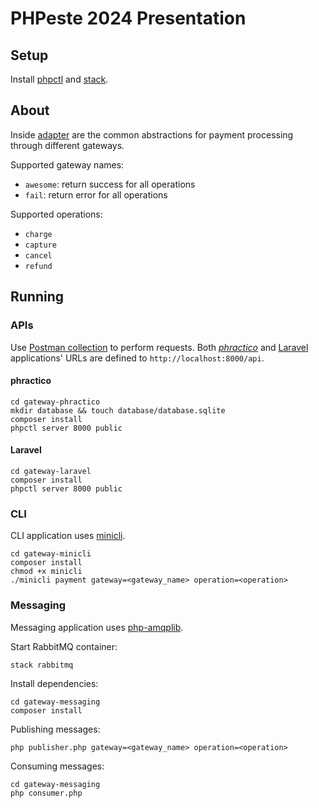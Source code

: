 # PHPeste 2024 Presentation

## Setup

Install [phpctl](https://github.com/opencodeco/phpctl) and [stack](https://github.com/opencodeco/stack).

## About

Inside [adapter](./adapter/) are the common abstractions for payment processing through different gateways.

Supported gateway names:
- `awesome`: return success for all operations
- `fail`: return error for all operations

Supported operations:
- `charge`
- `capture`
- `cancel`
- `refund`

## Running

### APIs

Use [Postman collection](./Payment_Gateway_API.postman_collection.json) to perform requests.
Both [*phractico*](./gateway-phractico/) and [Laravel](./gateway-laravel/) applications' URLs are defined to `http://localhost:8000/api`.

#### phractico

```
cd gateway-phractico
mkdir database && touch database/database.sqlite
composer install
phpctl server 8000 public
```

#### Laravel

```
cd gateway-laravel
composer install
phpctl server 8000 public
```

### CLI

CLI application uses [minicli](https://github.com/minicli/minicli).

```
cd gateway-minicli
composer install
chmod +x minicli
./minicli payment gateway=<gateway_name> operation=<operation>
```

### Messaging

Messaging application uses [php-amqplib](https://github.com/php-amqplib/php-amqplib).

Start RabbitMQ container:
```
stack rabbitmq
```

Install dependencies:
```
cd gateway-messaging
composer install
```

Publishing messages:
```
php publisher.php gateway=<gateway_name> operation=<operation>
```

Consuming messages:
```
cd gateway-messaging
php consumer.php
```
